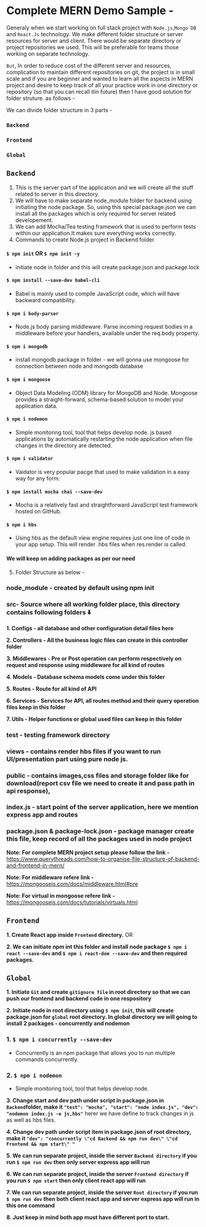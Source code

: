 
# Complete MERN Demo Sample -

Generaly when we start working on full stack project with `Node.js`,`Mongo DB` and `React.Js` technology. We make different folder structure or server resources for server and client. There would be separate directory or project repositories we used. This will be preferable for teams those working on separate technology.

`But`, In order to reduce cost of the different server and resources, complication to maintain different repositories on git, the project is in small scale and if you are beginner and wanted to learn all the aspects in MERN project and desire to keep track of all your practice work in one directory or repository (so that you can recall itin future) then I have good solution for folder struture. as follows -

We can divide folder structure in 3 parts -

### `Backend`
### `Frontend`
### `Global`

## `Backend`
1. This is the server part of the application and we will create all the stuff related to server in this directory.
2. We will have to make separate node_module folder for backend using initiating the node package. So, using this special package.json we can install all the packages which is only required for server related developement. 
3. We can add Mocha/Tea testing framework that is used to perform tests within our application.It makes sure everything works correctly. 
4. Commands to create Node.js project in Backend folder.
#### `$ npm init` OR `$ npm init -y`
- initiate node in folder and this will create package.json and  package.lock
#### `$ npm install --save-dev babel-cli` 
- Babel is mainly used to compile JavaScript code, which will have backward compatibility.
#### `$ npm i body-parser` 
- Node.js body parsing middleware. Parse incoming request bodies in a middleware before your handlers, available under the req.body property.
#### `$ npm i mongodb` 
- install mongodb package in folder - we will gonna use mongoose for connection between node and mongodb database  
#### `$ npm i mongoose` 
- Object Data Modeling (ODM) library for MongoDB and Node. Mongoose provides a straight-forward, schema-based solution to model your application data.
#### `$ npm i nodemon` 
- Simple monitoring tool, tool that helps develop node. js based applications by automatically restarting the node application when file changes in the directory are detected. 
#### `$ npm i validator`  
- Vaidator is very popular pacge that used to make validation in a easy way for any form. 
#### `$ npm install mocha chai --save-dev`
- Mocha is a relatively fast and straightforward JavaScript test framework hosted on GitHub.
#### `$ npm i hbs`
- Using hbs as the default view engine requires just one line of code in your app setup. This will render .hbs files when res.render is called.
#### We will keep on adding packages as per our need

5. Folder Structure as below -
### node_module - created by default using npm init
### src- Source where all working folder place, this directory contains following folders ⬇️

**1. Configs - all database and other configuration detail files here**

**2. Controllers - All the business logic files can create in this controller folder**

**3. Middlewares - Pre or Post operation can perform respectively on request and response using middleware for all kind of routes**

**4. Models - Database schema models come under this folder**

**5. Routes - Route for all kind of  API**

**6. Services - Services for API, all routes method and their query operation files keep in this folder**

**7. Utils - Helper functions or global used files can keep in this folder**

### test - testing framework directory
### views - contains render hbs files if you want to run UI/presentation part using pure node js.
### public - contains images,css files and storage folder like for download(report csv file we need to create it and pass path in api response), 
### index.js - start point of the server application, here we mention express app and routes
### package.json & package-lock.json - package manager create this file, keep record of all the packages used in node project

**Note: For complete MERN project setup please follow the link -** https://www.querythreads.com/how-to-organise-file-structure-of-backend-and-frontend-in-mern/

**Note: For middleware refere link -** https://mongoosejs.com/docs/middleware.html#pre

**Note: For virtual in mongoose refere link -** https://mongoosejs.com/docs/tutorials/virtuals.html

## `Frontend`

**1. Create React app inside `Frontend` directory.** OR

**2. We can initiate npm int this folder and install node package `$ npm i react --save-dev`
    and `$ npm i react-dom --save-dev` and then required packages.**


## `Global`

**1. Initiate `Git` and create `gitignore file` in root directory so that we can push our frontend and backend code in one respository**

**2. Initiate node in root directory using `$ npm init`, this will create package.json for `global` root directory. In global directory we will going to install 2 packages - concurrently and nodemon**

### 1. `$ npm i concurrently --save-dev`
- Concurrently is an npm package that allows you to run multiple commands concurrently.

### 2. `$ npm i nodemon` 
- Simple monitoring tool, tool that helps develop node. 

**3. Change start and dev path under script in package.json in `Backend`folder, make it  `"test": "mocha", "start": "node index.js", "dev": "nodemon index.js -e js,hbs"`** herer we have define to track changes in js as well as hbs files.

**4. Change dev path under script item in package.json of root directory, make it  `"dev": "concurrently \"cd Backend && npm run dev\" \"cd Frontend && npm start\" "`**


**5. We can run separate project, inside the server `Backend directory` if you run  `$ npm run dev` then only server express app will run**

**6. We can run separate project, inside the server `Frontend directory` if you run  `$ npm start` then only client react app will run**

**7. We can run separate project, inside the server `Root directory` if you run  `$ npm run dev` then both client react app and server express app will run in this one command**

**8. Just keep in mind both app must have different port to start.**

